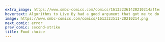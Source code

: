 ```yaml
---
extra_image: https://www.smbc-comics.com/comics/161332361420210214after.png
hovertext: Algorithms to Live By had a good argument that got me to do this a lot less. Basically, saying you don't know is forcing the other person to use my brainpower, so what appears kind is actually foisting work on others.
image: https://www.smbc-comics.com/comics/1613323511-20210214.png
next_comic: error
prev_comic: second-strike
title: Food choice
---
```


